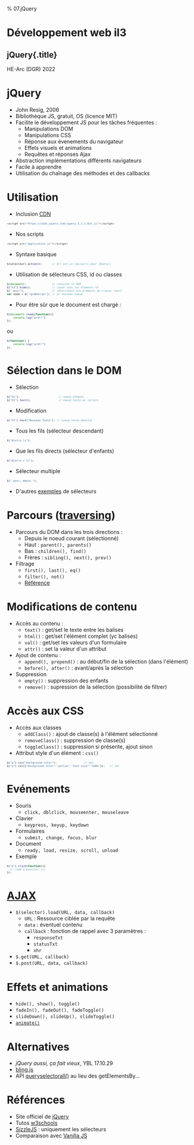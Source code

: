 % 07.jQuery

# Développement web il3

## jQuery{.title}

<footer>HE-Arc (DGR) 2022</footer>

# jQuery
* John Resig, 2006
* Bibliothèque JS, gratuit, OS (licence MIT)
* Facilite le développement JS pour les tâches fréquentes :
	* Manipulations DOM
	* Manipulations CSS
	* Réponse aux évenements du navigateur
	* Effets visuels et animations
	* Requêtes et réponses Ajax
* Abstraction implémentations différents navigateurs
* Facile à apprendre
* Utilisation du chaînage des méthodes et des callbacks 

# Utilisation

* Inclusion [CDN][1]

```javascript
<script src="https://code.jquery.com/jquery-3.1.1.min.js"></script>
```

* Nos scripts

```javascript
<script src="application.js"></script>
```

* Syntaxe basique

```javascript
$(selecteur).action();		// $() est un raccourci pour jQuery()
```

* Utilisation de sélecteurs CSS, id ou classes

```javascript
$(document);				// retourne le DOM
$("h3").hide();				// cache tous les éléments h3
$(".post");					// sélectionne les éléments de classe "post"
var node = $('<p>New</p>');	// un nouveau noeud
```

* Pour être sûr que le document est chargé :

<div class="onready">

```javascript
$(document).ready(function(){
    console.log("prêt!")
});
```

ou

```javascript
$(function() {
    console.log("prêt!")
});
```

</div>

<style>
#utilisation .onready {
    display: flex;
    flex-direction: row;
    flex-justify-content: center;
    align-items: flex-start;
}
#utilisation .onready p {
    margin: 0;
}
</style>

# Sélection dans le DOM

* Sélection

```javascript
$("h1"); 						// noeud élément
$("h1").text(); 				// noeud texte en lecture
```

* Modification

```javascript
$("h1").text("Nouveau Texte"); // noeud texte modifié
```

* Tous les fils (sélecteur descendant)

```javascript
$("#intro li");
```

* Que les fils directs (sélecteur d'enfants)

```javascript
$("#intro > li");
```

* Sélecteur multiple

```javascript
$(".post, #main ");
```

* D'autres [exemples][2] de sélecteurs

# Parcours ([traversing][3])

* Parcours du DOM dans les trois directions :
	* Depuis le noeud courant (sélectionné)
	* Haut : `parent(), parents()`
	* Bas : `children(), find()`
	* Frères : `sibling(), next(), prev()`
* Filtrage
	* `first(), last(), eq()`
	* `filter(), not()`
	* [Référence][4]

# Modifications de contenu

* Accès au contenu :
	* `text()` : get/set le texte entre les balises
	* `html()` : get/set l'élément complet (yc balises)
	* `val()` : get/set les valeurs d'un formulaire
	* `attr()` : set la valeur d'un attribut
* Ajout de contenu :
	* `append(), prepend()` : au début/fin de la sélection (dans l'élément)
	* `before(), after()` : avant/après la sélection
* Suppression
	* `empty()` : suppression des enfants
	* `remove()` : supression de la sélection (possibilité de filtrer)

# Accès aux CSS

* Accès aux classes
	* `addClass()` : ajout de classe(s) à l'élément sélectionné
	* `removeClass()` : suppression de classe(s)
	* `toggleClass()` : suppression si présente, ajout sinon
* Attribut style d'un élément : `css()`

```javascript
$("p").css("background-color"); 				// get
$("p").css({"background-color":"yellow","font-size":"200%"}); 	// set
```

# Evénements

* Souris
	* `click, dblclick, mouseenter, mouseleave`
* Clavier
	* `keypress, keyup, keydown`
* Formulaires
	* `submit, change, focus, blur`
* Document
	* `ready, load, resize, scroll, unload`
* Exemple
	
```javascript
$("p").click(function(){
  // code à éxecuter ici
}); 
```

# [AJAX][11]

* `$(selector).load(URL, data, callback)`
	* `URL` : Ressource ciblée par la requête
	* `data` : éventuel contenu
	* `callback` : fonction de rappel avec 3 paramètres :
		* `responseTxt`
		* `statusTxt`
		* `xhr`
* `$.get(URL, callback)`
* `$.post(URL, data, callback)`

# Effets et animations

* `hide(), show(), toggle()`
* `fadeIn(), fadeOut(), fadeToggle()`
* `slideDown(), slideUp(), slideToggle()`
* [`animate()`][5]

# Alternatives

* *jQuery aussi, ça fait vieux*, YBL 17.10.29
* [bling.js][12]
*  API [queryselectorall()][13] au lieu des getElementsBy...


# Références

* Site officiel de [jQuery][6]
* Tutos [w3schools][7]
* [SizzleJS][9] : uniquement les sélecteurs
* Comparaison avec [Vanilla JS][10]

<!-- Bibliographie -->
[1]:https://jquery.com/download/#other-cdns
[2]:https://www.w3schools.com/jquery/jquery_selectors.asp
[3]:https://www.w3schools.com/jquery/jquery_traversing.asp
[4]:https://www.w3schools.com/jquery/jquery_ref_traversing.asp
[5]:https://www.w3schools.com/jquery/jquery_animate.asp
[6]:https://jquery.com/
[7]:https://www.w3schools.com/jquery/
[9]:https://github.com/jquery/sizzle/wiki
[10]:http://vanilla-js.com/
[11]:https://www.w3schools.com/jquery/jquery_ajax_load.asp
[12]:https://gist.github.com/paulirish/12fb951a8b893a454b32
[13]:https://www.w3schools.com/jsref/met_document_queryselectorall.asp


<!-- Hack -->
<style>

	.sourceCode {
    font-size: 80%;
	line-height: 80%;
    margin: 0 auto;
	overflow: hidden; 
  }
  
</style>
